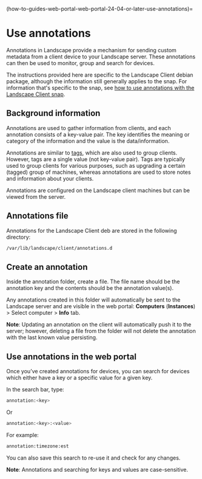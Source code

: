 (how-to-guides-web-portal-web-portal-24-04-or-later-use-annotations)=
# Use annotations

Annotations in Landscape provide a mechanism for sending custom metadata from a client device to your Landscape server. These annotations can then be used to monitor, group and search for devices.

The instructions provided here are specific to the Landscape Client debian package, although the information still generally applies to the snap. For information that's specific to the snap, see [how to use annotations with the Landscape Client snap](/docs/how-to-guides/iot-for-devices/use-annotations).

## Background information

Annotations are used to gather information from clients, and each annotation consists of a key-value pair. The key identifies the meaning or category of the information and the value is the data/information.

Annotations are similar to [tags](/docs/explanation/terms/tags), which are also used to group clients. However, tags are a single value (not key-value pair). Tags are typically used to group clients for various purposes, such as upgrading a certain (tagged) group of machines, whereas annotations are used to store notes and information about your clients.

Annotations are configured on the Landscape client machines but can be viewed from the server.

## Annotations file

Annotations for the Landscape Client deb are stored in the following directory:

```bash
/var/lib/landscape/client/annotations.d
```

## Create an annotation

Inside the annotation folder, create a file. The file name should be the annotation key and the contents should be the annotation value(s).

Any annotations created in this folder will automatically be sent to the Landscape server and are visible in the web portal: **Computers** (**Instances**) > Select computer > **Info** tab.

**Note**: Updating an annotation on the client will automatically push it to the server; however, deleting a file from the folder will not delete the annotation with the last known value persisting.

## Use annotations in the web portal

Once you’ve created annotations for devices, you can search for devices which either have a key or a specific value for a given key.

In the search bar, type:

```bash
annotation:<key>
```

Or

```bash
annotation:<key>:<value>
```

For example:

```bash
annotation:timezone:est
```

You can also save this search to re-use it and check for any changes.

**Note**: Annotations and searching for keys and values are case-sensitive.

